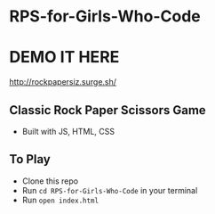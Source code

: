 # RPS-for-Girls-Who-Code

# DEMO IT HERE
http://rockpapersiz.surge.sh/

## Classic Rock Paper Scissors Game
+ Built with JS, HTML, CSS 
## To Play
+ Clone this repo
+ Run `cd RPS-for-Girls-Who-Code` in your terminal
+ Run `open index.html`

